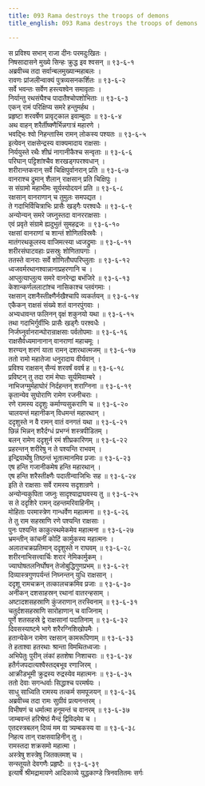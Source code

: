 ```yaml
---
title: 093 Rama destroys the troops of demons
title_english: 093 Rama destroys the troops of demons

---
```


<div class="audioEmbed"  caption="श्रीराम-हरिसीताराममूर्ति-घनपाठिभ्यां वचनम्" src="https://archive.org/download/Ramayana-recitation-Sriram-harisItArAmamUrti-Ghanapaati-v2/Kanda_6/Kanda_6_YK-093-Rama_destroys_the_troops_of_demons_0.mp3"></div>

स प्रविश्य सभान् राजा दीनः परमदुःखितः ।  
निषसादासने मुख्ये सिन्हः क्रुद्ध इव श्वसन् ॥ ९३-६-१  
अब्रवीच्च तदा सर्वान्बलमुख्यान्महाबलः ।  
रावणः प्रांजलीन्वाक्यं पुत्रव्यसनकर्शितः ॥ ९३-६-२  
सर्वे भवन्तः सर्वेण हस्त्यश्वेन समावृताः ।  
निर्यान्तु रथसंघैश्च पादातैश्चोपशोभिताः ॥ ९३-६-३  
एकन् रामं परिक्षिप्य समरे हन्तुमर्हथ ।  
प्रहृष्टा शरवर्षेण प्रावृट्काल इवाम्बुदाः ॥ ९३-६-४  
अथ वाहन् शरैर्तीष्क्णैर्भिन्नगात्रं महारणे ।  
भवद्भिः श्वो निहन्तास्मि रामन् लोकस्य पश्यतः ॥ ९३-६-५  
इत्येवन् राक्षसेन्द्रस्य वाक्यमादाय राक्षसाः ।  
निर्ययुस्ते रथैः शीघ्रं नागानीकैश्च सन्वृताः ॥ ९३-६-६  
परिघान् पट्टिशांश्चैव शरखड्गपरश्वधान् ।  
शरीरान्तकरान् सर्वे चिक्षिपुर्वानरान् प्रति ॥ ९३-६-७  
वानराश्च द्रुमान् शैलान् राक्षसान् प्रति चिक्षिपुः ।  
स संग्रामो महाभीमः सूर्यस्योदयनं प्रति ॥ ९३-६-८  
रक्षसान् वानराणान् च तुमुलः समपद्यत ।  
ते गदाभिर्विचित्राभिः प्रासैः खड्गैः परश्वधैः ॥ ९३-६-९  
अन्योन्यन् समरे जघ्नुस्तदा वानरराक्षसाः ।  
एवं प्रवृते संग्रामे ह्यदुभुतं सुमहद्रजः ॥ ९३-६-१०  
रक्षसां वानराणां च शान्तं शोणितविस्रवैः ।  
मातंगरथकूलस्य वाजिमत्स्या ध्वजद्रुमाः ॥ ९३-६-११  
शरीरसंघाटवहाः प्रसस्रुः शोणितापगाः ।  
ततस्ते वानराः सर्वे शोणितौघपरिप्लुताः ॥ ९३-६-१२  
ध्वजवर्मरथानश्वान्नानाप्रहरणानि च ।  
आप्लुत्याप्लुत्य समरे वानरेन्द्रा बभंजिरे ॥ ९३-६-१३  
केशान्कर्णललाटांश्च नासिकाश्च प्लवंगमाः ।  
रक्षसान् दशनैस्तीक्ष्णैर्नखैश्चापि व्यकर्तयन् ॥ ९३-६-१४  
एकैकन् राक्षसं संख्ये शतं वानरपुंगवाः ।  
अभ्यधावन्त फलिनन् वृक्षं शकुनयो यथा ॥ ९३-६-१५  
तथा गदाभिर्गुर्वीभिः प्रासैः खड्गैः परश्वधैः ।  
निर्जघ्नुर्वानरान्घोरान्राक्षसाः पर्वतोपमाः ॥ ९३-६-१६  
राक्षसैर्वध्यमानानान् वानराणां महाचमूः ।  
शरण्यन् शरणं याता रामन् दशरथात्मजम् ॥ ९३-६-१७  
ततो रामो महातेजा धनुरादाय वीर्यवान् ।  
प्रविश्य राक्षसन् सैन्यं शरवर्षं ववर्ष ह ॥ ९३-६-१८  
प्रविष्टन् तु तदा रामं मेघाः सूर्यमिवाम्बरे ।  
नाभिजग्मुर्महाघोरं निर्दहन्तन् शराग्निना ॥ ९३-६-१९  
कृतान्येव सुघोराणि रामेण रजनीचराः ।  
रणे रामस्य ददृशुः कर्माण्यसुकराणि च ॥ ९३-६-२०  
चालयन्तं महानीकन् विधमन्तं महारथान् ।  
ददृशुस्ते न वै रामन् वातं वनगतं यथा ॥ ९३-६-२१  
छिन्नं भिन्नन् शरैर्दग्धं प्रभग्नं शस्त्रपीडितम् ।  
बलन् रामेण ददृशुर्न रमं शीघ्रकारिणम् ॥ ९३-६-२२  
प्रहरन्तन् शरीरेषु न ते पश्यन्ति राभवम् ।  
इन्द्रियार्थेषु तिष्ठन्तं भूतात्मानमिव प्रजाः ॥ ९३-६-२३  
एष हन्ति गजानीकमेष हन्ति महारथान् ।  
एष हन्ति शरैस्तीक्ष्णैः पदातीन्वाजिभिः सह ॥ ९३-६-२४  
इति ते राक्षसाः सर्वे रामस्य सदृशान्रणे ।  
अन्योन्यकुपिता जघ्नुः सादृश्याद्राघवस्य तु ॥ ९३-६-२५  
स ते ददृशिरे रामन् दहन्तमरिवाहिनीम् ।  
मोहिताः परमास्त्रेण गान्धर्वेण महात्मना ॥ ९३-६-२६  
ते तु राम सहस्राणि रणे पश्यन्ति राक्षसाः ।  
पुनः पश्यन्ति काकुत्स्थमेकमेव महात्मना ॥ ९३-६-२७  
भ्रमन्तीन् कांचनीं कोटिं कार्मुकस्य महात्मनः ।  
अलातचक्रप्रतिमान् ददृशुस्ते न राघवम् ॥ ९३-६-२८  
शरीरनाभिसत्त्वार्चिः शरारं नेमिकार्मुकम् ।  
ज्याघोषतलनिर्घोषन् तेजोबुद्धिगुणप्रभम् ॥ ९३-६-२९  
दिव्यास्त्रगुणपर्यन्तं निघ्नन्तन् युधि राक्षसान् ।  
ददृशू रामचक्रन् तत्कालचक्रमिव प्रजाः ॥ ९३-६-३०  
अनीकन् दशसाहस्रन् रथानां वातरन्हसाम् ।  
अष्टादशसहस्राणि कुंजराणान् तरस्विनाम् ॥ ९३-६-३१  
चतुर्दशसहस्राणि सारोहाणान् च वाजिनाम् ।  
पूर्णे शतसहस्रे द्वे राक्षसानां पदातिनाम् ॥ ९३-६-३२  
दिवसस्याष्टमे भागे शरैरग्निशिखोपमैः ।  
हतान्येकेन रामेण रक्षसान् कामरूपिणाम् ॥ ९३-६-३३  
ते हताश्वा हतरथाः श्रान्ता विमथितध्वजाः ।  
अभिपेतुः पुरीन् लंकां हतशेषा निशाचराः ॥ ९३-६-३४  
हतैर्गजपदात्यश्वैस्तद्बभूव रणाजिरम् ।  
आक्रीडभूमी क्रुद्रस्य रुद्रस्येव महात्मनः ॥ ९३-६-३५  
ततो देवाः सगन्धर्वाः सिद्धाश्च परमर्षयः ।  
साधु साध्विति रामस्य तत्कर्म समपूजयन् ॥ ९३-६-३६  
अब्रवीच्च तदा रामः सुग्रीवं प्रत्यनन्तरम् ।  
विभीषणं च धर्मात्मा हनूमन्तं च वानरम् ॥ ९३-६-३७  
जाम्बवन्तं हरिश्रेष्ठं मैन्दं द्विविदमेव च ।  
एतदस्त्रबलन् दिव्यं मम वा त्र्यम्बकस्य वा ॥ ९३-६-३८  
निहत्य तान् राक्षसवाहिनीन् तु ।  
रामस्तदा शक्रसमो महात्मा ।  
अस्त्रेषु शस्त्रेषु जितक्लमश् च ।  
सन्स्तूयते देवगणैः प्रहृष्टैः ॥ ९३-६-३९  
इत्यार्षे श्रीमद्रामायणे आदिकाव्ये युद्धकाण्डे त्रिनवतितमः सर्गः